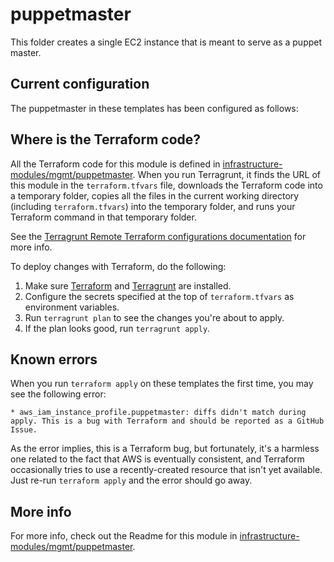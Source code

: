 # puppetmaster
This folder creates a single EC2 instance that is meant to serve as a puppet master.

## Current configuration

The puppetmaster in these templates has been configured as follows:

## Where is the Terraform code?

All the Terraform code for this module is defined in [infrastructure-modules/mgmt/puppetmaster](https://github.com/Veeps-Hosting/infrastructure-modules/tree/master/mgmt/puppetmaster).
When you run Terragrunt, it finds the URL of this module in the `terraform.tfvars` file, downloads the Terraform code into
a temporary folder, copies all the files in the current working directory (including `terraform.tfvars`) into the
temporary folder, and runs your Terraform command in that temporary folder.

See the [Terragrunt Remote Terraform configurations
documentation](https://github.com/gruntwork-io/terragrunt#remote-terraform-configurations) for more info.

To deploy changes with Terraform, do the following:

1. Make sure [Terraform](https://www.terraform.io/) and [Terragrunt](https://github.com/gruntwork-io/terragrunt) are
   installed.
1. Configure the secrets specified at the top of `terraform.tfvars` as environment variables.
1. Run `terragrunt plan` to see the changes you're about to apply.
1. If the plan looks good, run `terragrunt apply`.

## Known errors

When you run `terraform apply` on these templates the first time, you may see the following error:

```
* aws_iam_instance_profile.puppetmaster: diffs didn't match during apply. This is a bug with Terraform and should be reported as a GitHub Issue.
```

As the error implies, this is a Terraform bug, but fortunately, it's a harmless one related to the fact that AWS is
eventually consistent, and Terraform occasionally tries to use a recently-created resource that isn't yet available.
Just re-run `terraform apply` and the error should go away.

## More info

For more info, check out the Readme for this module in [infrastructure-modules/mgmt/puppetmaster](https://github.com/Veeps-Hosting/infrastructure-modules/tree/master/mgmt/puppetmaster).

